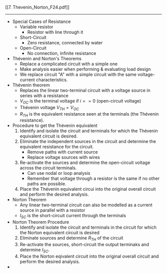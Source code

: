 [[7. Thevenin_Norton_F24.pdf]]

---

- Special Cases of Resistance
	- Variable resistor
		- Resistor with line through it
	- Short-Circuit
		- Zero resistance, connected by water
	- Open-Circuit
		- No connection, infinite resistance
- Thévenin and Norton's Theorems
	- Replace a complicated circuit with a simple one
	- Make analysis easier when performing & evaluating load design
	- We replace circuit "A" with a simple circuit with the same voltage-current characteristics.
- Thévenin theorem
	- Replaces the linear two-terminal circuit with a voltage source in series with a resistance
	- $V_{OC}$ is the terminal voltage if $i == 0$ (open-circuit voltage)
	- Thévenin voltage $V_{TH} = V_{OC}$
	- $R_{TH}$ is the equivalent resistance seen at the terminals (the Thévenin resistance).
- Procedure to get the Thévenin equivalent
	1. Identify and isolate the circuit and terminals for which the Thévenin equivalent circuit is desired.
	2. Eliminate the independent sources in the circuit and determine the equivalent resistance for the circuit.
		- Remove paths with current source
		- Replace voltage sources with wires
	3. Re-activate the sources and determine the open-circuit voltage across the circuit terminals.
		- Can use nodal or loop analysis
		- Remember that voltage through a resistor is the same if no other paths are possible.
	4. Place the Thévenin equivalent circui into the original overall circuit and perform the desired analysis.
- Norton Theorem
	- Any linear two-terminal circuit can also be modelled as a current source in parallel with a resistor
	- $I_{SC}$ is the short-circuit current through the terminals
- Norton Theorem Procedure
	1. Identify and isolate the circuit and terminals in the circuit for which the Norton equivalent circuit is desired
	2. Eliminate sources and determine $R_{TH}$ of the circuit
	3. Re-activate the sources, short-circuit the output terminaks and determine $I_{SC}$.
	4. Place the Norton eqivalent circuit into the original overall circuit and perform the desired analysis.
- 